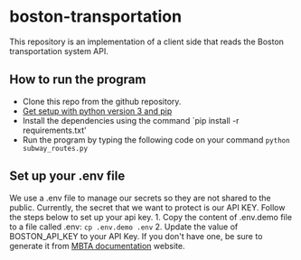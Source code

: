# boston-transportation
This repository is an implementation of a client side that reads the  Boston transportation system API.

## How to run the program

- Clone this repo from the github repository.
- [Get setup with python version 3 and pip](https://realpython.com/installing-python/)
- Install the dependencies using the command `pip install -r requirements.txt'
- Run the program by typing the following code on your command `python subway_routes.py`

## Set up your .env file
We use a .env file to manage our secrets so they are not shared to the public. Currently, the secret that we want to protect is our API KEY. Follow the steps below to set up your api key.
    1. Copy the content of .env.demo file to a file called .env:
        ```
            cp .env.demo .env
        ```
    2. Update the value of BOSTON_API_KEY to your API Key. If you don't have one, be sure to generate it from [MBTA documentation](https://api-v3.mbta.com/docs/swagger/swagger.json) website.


